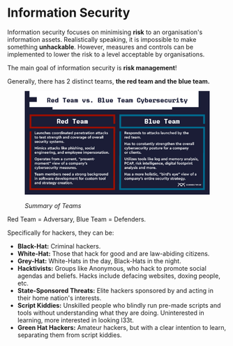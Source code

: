 # Information Security

Information security focuses on minimising **risk** to an organisation's information assets. Realistically speaking, it is impossible to make something **unhackable**. However, measures and controls can be implemented to lower the risk to a level acceptable by organisations.

The main goal of information security is **risk management**!

Generally, there has 2 distinct teams, **the red team and the blue team.**

<figure><img src="../.gitbook/assets/red-team-blue-team.jpg" alt=""><figcaption><p><em>Summary of Teams</em></p></figcaption></figure>

Red Team = Adversary, Blue Team = Defenders.

Specifically for hackers, they can be:

* **Black-Hat:** Criminal hackers.
* **White-Hat:** Those that hack for good and are law-abiding citizens.
* **Grey-Hat:** White-Hats in the day, Black-Hats in the night.
* **Hacktivists:** Groups like Anonymous, who hack to promote social agendas and beliefs. Hacks include defacing websites, doxing people, etc.
* **State-Sponsored Threats:** Elite hackers sponsored by and acting in their home nation's interests.
* **Script Kiddies:** Unskilled people who blindly run pre-made scripts and tools without understanding what they are doing. Uninterested in learning, more interested in looking l33t.
* **Green Hat Hackers:** Amateur hackers, but with a clear intention to learn, separating them from script kiddies.
